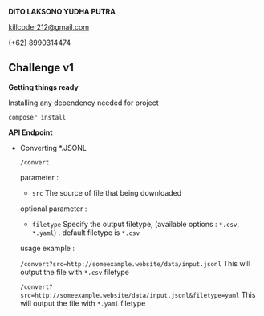 **DITO LAKSONO YUDHA PUTRA**

killcoder212@gmail.com

(+62) 8990314474

Challenge v1
---

**Getting things ready**

Installing any dependency needed for project

` composer install `

**API Endpoint**

- Converting *.JSONL

    `/convert`
    
    parameter :
    - `src` The source of file that being downloaded
    
    optional parameter :
    - `filetype` Specify the output filetype, (available options : `*.csv`, `*.yaml`) . default filetype is `*.csv`
    
    usage example :
    
    `/convert?src=http://someexample.website/data/input.jsonl` This will output the file with `*.csv` filetype
    
    `/convert?src=http://someexample.website/data/input.jsonl&filetype=yaml` This will output the file with `*.yaml` filetype
    
